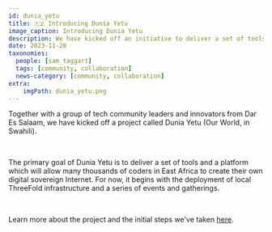 ```yaml
---
id: dunia_yetu
title: 🇹🇿 Introducing Dunia Yetu
image_caption: Introducing Dunia Yetu
description: We have kicked off an initiative to deliver a set of tools which will allow coders in East Africa to create their own digital sovereign Internet.
date: 2023-11-28
taxonomies:
  people: [sam_taggart]
  tags: [community, collaboration]
  news-category: [community, collaboration]
extra:
    imgPath: dunia_yetu.png
---
```


Together with a group of tech community leaders and innovators from Dar Es Salaam, we have kicked off a project called Dunia Yetu (Our World, in Swahili).

<br/>

The primary goal of Dunia Yetu is to deliver a set of tools and a platform which will allow many thousands of coders in East Africa to create their own digital sovereign Internet. For now, it begins with the deployment of local ThreeFold infrastructure and a series of events and gatherings.

<br/>

Learn more about the project and the initial steps we've taken [here](https://forum.threefold.io/t/introducing-dunia-yetu/4147).